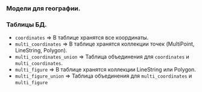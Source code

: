 ### Модели для географии.

### Таблицы БД.
- `coordinates` => В таблице хранятся все координаты.
- `multi_coordinates` => В таблице хранятся коллекции точек (MultiPoint, LineString, Polygon).
- `multi_coordinates_union` => Таблица объединения для `coordinates` и `multi_coordinates`.
- `multi_figure` => В таблице хранятся коллекции LineString или Polygon.
- `multi_figure_union`  => Таблица объединения для `multi_coordinates` и `multi_figure`